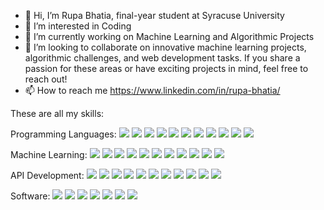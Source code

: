 - 👋 Hi, I’m Rupa Bhatia, final-year student at Syracuse University
- 👀 I’m interested in Coding
- 🌱 I’m currently working on Machine Learning and Algorithmic Projects
- 💞️ I’m looking to collaborate on innovative machine learning projects, algorithmic challenges, and web development tasks. If you share a passion for these areas or have exciting projects in mind, feel free to reach out!
- 📫 How to reach me https://www.linkedin.com/in/rupa-bhatia/

These are all my skills: 

Programming Languages:
![](https://img.shields.io/badge/<PYTHON>-informational?style=flat&logo=<LOGO_NAME>&logoColor=white&color=ffbcdd)
![](https://img.shields.io/badge/<C>-informational?style=flat&logo=<LOGO_NAME>&logoColor=white&color=bdffa6)
![](https://img.shields.io/badge/<C++>-informational?style=flat&logo=<LOGO_NAME>&logoColor=white&color=741b47)
![](https://img.shields.io/badge/<JAVA>-informational?style=flat&logo=<LOGO_NAME>&logoColor=white&color=001828)
![](https://img.shields.io/badge/<PHP>-informational?style=flat&logo=<LOGO_NAME>&logoColor=white&color=ffc000)
![](https://img.shields.io/badge/<HTML>-informational?style=flat&logo=<LOGO_NAME>&logoColor=white&color=2986cc)
![](https://img.shields.io/badge/<CSS>-informational?style=flat&logo=<LOGO_NAME>&logoColor=white&color=ff65bf)
![](https://img.shields.io/badge/<JAVASCRIPT>-informational?style=flat&logo=<LOGO_NAME>&logoColor=white&color=f44336)
![](https://img.shields.io/badge/<Kotlin>-informational?style=flat&logo=<LOGO_NAME>&logoColor=white&color=ffe599)
![](https://img.shields.io/badge/<REACTJS>-informational?style=flat&logo=<LOGO_NAME>&logoColor=white&color=bada55)
![](https://img.shields.io/badge/<NodeJS>-informational?style=flat&logo=<LOGO_NAME>&logoColor=white&color=00cc66) 



Machine Learning:
![](https://img.shields.io/badge/<Tensorflow>-informational?style=flat&logo=<LOGO_NAME>&logoColor=white&color=8fce00)
![](https://img.shields.io/badge/<PyTorch>-informational?style=flat&logo=<LOGO_NAME>&logoColor=white&color=1f425f)
![](https://img.shields.io/badge/<scikit-learn>-informational?style=flat&logo=<LOGO_NAME>&logoColor=white&color=ff69b4)
![](https://img.shields.io/badge/<Keras>-informational?style=flat&logo=<LOGO_NAME>&logoColor=white&color=blue)
![](https://img.shields.io/badge/<spaCy>-informational?style=flat&logo=<LOGO_NAME>&logoColor=white&color=orange)
![](https://img.shields.io/badge/<ChatterBot>-informational?style=flat&logo=<LOGO_NAME>&logoColor=white&color=success)
![](https://img.shields.io/badge/<Numpy>-informational?style=flat&logo=<LOGO_NAME>&logoColor=white&color=yellow)
![](https://img.shields.io/badge/<Pandas>-informational?style=flat&logo=<LOGO_NAME>&logoColor=white&color=ff8000)
![](https://img.shields.io/badge/<Matplotlib>-informational?style=flat&logo=<LOGO_NAME>&logoColor=white&color=ff3333)
![](https://img.shields.io/badge/<OpenCV>-informational?style=flat&logo=<LOGO_NAME>&logoColor=white&color=4CAF50)
![](https://img.shields.io/badge/<Streamlit>-informational?style=flat&logo=<LOGO_NAME>&logoColor=white&color=9cf)


API Development:
![](https://img.shields.io/badge/<MYSQL>-informational?style=flat&logo=<LOGO_NAME>&logoColor=white&color=blue)
![](https://img.shields.io/badge/<NLP>-informational?style=flat&logo=<LOGO_NAME>&logoColor=white&color=orange)
![](https://img.shields.io/badge/<NLTK>-informational?style=flat&logo=<LOGO_NAME>&logoColor=white&color=green)
![](https://img.shields.io/badge/<AWS>-informational?style=flat&logo=<LOGO_NAME>&logoColor=white&color=yellow)
![](https://img.shields.io/badge/<Firebase>-informational?style=flat&logo=<LOGO_NAME>&logoColor=white&color=red)
![](https://img.shields.io/badge/<Tkinter>-informational?style=flat&logo=<LOGO_NAME>&logoColor=white&color=purple)
![](https://img.shields.io/badge/<BOOTSTRAP>-informational?style=flat&logo=<LOGO_NAME>&logoColor=white&color=brown)
![](https://img.shields.io/badge/<MongoDB>-informational?style=flat&logo=<LOGO_NAME>&logoColor=white&color=teal)
![](https://img.shields.io/badge/<SQLite>-informational?style=flat&logo=<LOGO_NAME>&logoColor=white&color=pink)
![](https://img.shields.io/badge/<Flask>-informational?style=flat&logo=<LOGO_NAME>&logoColor=white&color=indigo)
![](https://img.shields.io/badge/<Django>-informational?style=flat&logo=<LOGO_NAME>&logoColor=white&color=gray)



Software:
![](https://img.shields.io/badge/<SQL-Server-Management-Studio>-informational?style=flat&logo=<LOGO_NAME>&logoColor=white&color=6b4c1b)
![](https://img.shields.io/badge/<Microsoft-Azure>-informational?style=flat&logo=<LOGO_NAME>&logoColor=white&color=8fce00)
![](https://img.shields.io/badge/<Git>-informational?style=flat&logo=<LOGO_NAME>&logoColor=white&color=9fc5e8)
![](https://img.shields.io/badge/<WordPress>-informational?style=flat&logo=<LOGO_NAME>&logoColor=white&color=ea9999)
![](https://img.shields.io/badge/<Shopify>-informational?style=flat&logo=<LOGO_NAME>&logoColor=white&color=d35400)
![](https://img.shields.io/badge/<Tableau>-informational?style=flat&logo=<LOGO_NAME>&logoColor=white&color=3498db)
![](https://img.shields.io/badge/<PowerBi>-informational?style=flat&logo=<LOGO_NAME>&logoColor=white&color=27ae60)

 
